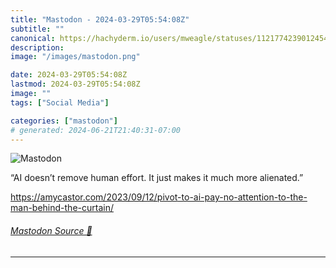 ```yaml
---
title: "Mastodon - 2024-03-29T05:54:08Z"
subtitle: ""
canonical: https://hachyderm.io/users/mweagle/statuses/112177423901245431
description:
image: "/images/mastodon.png"

date: 2024-03-29T05:54:08Z
lastmod: 2024-03-29T05:54:08Z
image: ""
tags: ["Social Media"]

categories: ["mastodon"]
# generated: 2024-06-21T21:40:31-07:00
---
```

![Mastodon](/images/mastodon.png)

<p>“AI doesn’t remove human effort. It just makes it much more alienated.”</p><p><a href="https://amycastor.com/2023/09/12/pivot-to-ai-pay-no-attention-to-the-man-behind-the-curtain/" target="_blank" rel="nofollow noopener noreferrer" translate="no"><span class="invisible">https://</span><span class="ellipsis">amycastor.com/2023/09/12/pivot</span><span class="invisible">-to-ai-pay-no-attention-to-the-man-behind-the-curtain/</span></a></p>


###### [Mastodon Source 🐘](https://hachyderm.io/@mweagle/112177423901245431)

___
